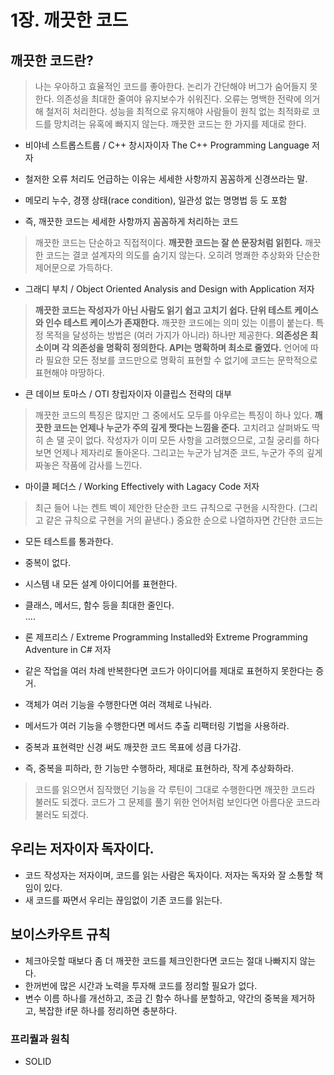 # 1장. 깨끗한 코드

## 깨끗한 코드란?

> 나는 우아하고 효율적인 코드를 좋아한다. 논리가 간단해야 버그가 숨어들지 못한다. 의존성을 최대한 줄여야 유지보수가 쉬워진다. 오류는 명백한 전략에 의거해 철저히 처리한다. 성능을 최적으로 유지해야 사람들이 원칙 없는 최적화로 코드를 망치려는 유혹에 빠지지 않는다. 깨끗한 코드는 한 가지를 제대로 한다.

-   비야네 스트롭스트룹 / C++ 창시자이자 The C++ Programming Language 저자
    
-   철저한 오류 처리도 언급하는 이유는 세세한 사항까지 꼼꼼하게 신경쓰라는 말.
-   메모리 누수, 경쟁 상태(race condition), 일관성 없는 명명법 등 도 포함
-   즉, 깨끗한 코드는 세세한 사항까지 꼼꼼하게 처리하는 코드

> 깨끗한 코드는 단순하고 직접적이다. **깨끗한 코드는 잘 쓴 문장처럼 읽힌다.** 깨끗한 코드는 결코 설계자의 의도를 숨기지 않는다. 오히려 명쾌한 추상화와 단순한 제어문으로 가득하다.

-   그래디 부치 / Object Oriented Analysis and Design with Application 저자
    

> **깨끗한 코드는 작성자가 아닌 사람도 읽기 쉽고 고치기 쉽다. 단위 테스트 케이스와 인수 테스트 케이스가 존재한다.** 깨끗한 코드에는 의미 있는 이름이 붙는다. 특정 목적을 달성하는 방법은 (여러 가지가 아니라) 하나만 제공한다. **의존성은 최소이며 각 의존성을 명확히 정의한다. API는 명확하며 최소로 줄였다.** 언어에 따라 필요한 모든 정보를 코드만으로 명확히 표현할 수 없기에 코드는 문학적으로 표현해야 마땅하다.

-   큰 데이브 토마스 / OTI 창립자이자 이클립스 전략의 대부
    

> 깨끗한 코드의 특징은 많지만 그 중에서도 모두를 아우르는 특징이 하나 있다. **깨끗한 코드는 언제나 누군가 주의 깊게 짯다는 느낌을 준다.** 고치려고 살펴봐도 딱히 손 댈 곳이 없다. 작성자가 이미 모든 사항을 고려했으므로, 고칠 궁리를 하다보면 언제나 제자리로 돌아온다. 그리고는 누군가 남겨준 코드, 누군가 주의 깊게 짜놓은 작품에 감사를 느낀다.

-   마이클 페더스 / Working Effectively with Lagacy Code 저자
    

> 최근 들어 나는 켄트 벡이 제안한 단순한 코드 규칙으로 구현을 시작한다. (그리고 같은 규칙으로 구현을 거의 끝낸다.) 중요한 순으로 나열하자면 간단한 코드는

-   모든 테스트를 통과한다.
-   중복이 없다.
-   시스템 내 모든 설계 아이디어를 표현한다.
-   클래스, 메서드, 함수 등을 최대한 줄인다.  
    ....
-   론 제프리스 / Extreme Programming Installed와 Extreme Programming Adventure in C# 저자
    
-   같은 작업을 여러 차례 반복한다면 코드가 아이디어를 제대로 표현하지 못한다는 증거.
-   객체가 여러 기능을 수행한다면 여러 객체로 나눠라.
-   메서드가 여러 기능을 수행한다면 메서드 추출 리팩터링 기법을 사용하라.
-   중복과 표현력만 신경 써도 깨끗한 코드 목표에 성큼 다가감.
-   즉, 중복을 피하라, 한 기능만 수행하라, 제대로 표현하라, 작게 추상화하라.

> 코드를 읽으면서 짐작했던 기능을 각 루틴이 그대로 수행한다면 깨끗한 코드라 불러도 되겠다. 코드가 그 문제를 풀기 위한 언어처럼 보인다면 아름다운 코드라 불러도 되겠다.

## 우리는 저자이자 독자이다.

-   코드 작성자는 저자이며, 코드를 읽는 사람은 독자이다. 저자는 독자와 잘 소통할 책임이 있다.
-   새 코드를 짜면서 우리는 끊임없이 기존 코드를 읽는다.

## 보이스카우트 규칙

-   체크아웃할 때보다 좀 더 깨끗한 코드를 체크인한다면 코드는 절대 나빠지지 않는다.
-   한꺼번에 많은 시간과 노력을 투자해 코드를 정리할 필요가 없다.
-   변수 이름 하나를 개선하고, 조금 긴 함수 하나를 분할하고, 약간의 중복을 제거하고, 복잡한 if문 하나를 정리하면 충분하다.

### 프리퀄과 원칙

-   SOLID
